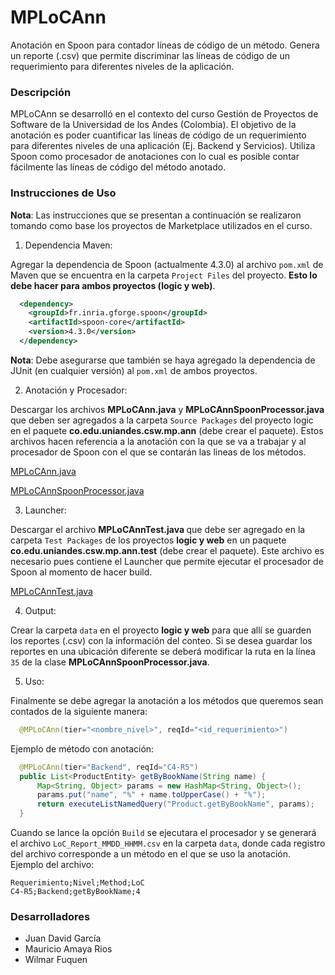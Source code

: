 # MPLoCAnn
Anotación en Spoon para contador líneas de código de un método. Genera un reporte (.csv) que permite discriminar las líneas de código de un requerimiento para diferentes niveles de la aplicación.

### Descripción
MPLoCAnn se desarrolló en el contexto del curso Gestión de Proyectos de Software de la Universidad de los Andes (Colombia). El objetivo de la anotación es poder cuantificar las líneas de código de un requerimiento para diferentes niveles de una aplicación (Ej. Backend y Servicios). Utiliza Spoon como procesador de anotaciones con lo cual es posible contar fácilmente las líneas de código del método anotado.

### Instrucciones de Uso
**Nota**: Las instrucciones que se presentan a continuación se realizaron tomando como base los proyectos de Marketplace utilizados en el curso.

1. Dependencia Maven:

  Agregar la dependencia de Spoon (actualmente 4.3.0) al archivo `pom.xml` de Maven que se encuentra en la carpeta `Project Files` del proyecto. **Esto lo debe hacer para ambos proyectos (logic y web)**.

  ```xml
    <dependency>
      <groupId>fr.inria.gforge.spoon</groupId>
      <artifactId>spoon-core</artifactId>
      <version>4.3.0</version>
    </dependency> 
  ```
  **Nota**: Debe asegurarse que también se haya agregado la dependencia de JUnit (en cualquier versión) al `pom.xml` de ambos proyectos.

2. Anotación y Procesador:

  Descargar los archivos <b>MPLoCAnn.java</b> y <b>MPLoCAnnSpoonProcessor.java</b> que deben ser agregados a la carpeta `Source Packages` del proyecto logic en el paquete <b>co.edu.uniandes.csw.mp.ann</b> (debe crear el paquete). Estos archivos hacen referencia a la anotación con la que se va a trabajar y al procesador de Spoon con el que se contarán las lineas de los métodos.
  
  <a href="https://www.dropbox.com/s/v49fk2ptm3w9f2s/MPLoCAnn.java?dl=0">MPLoCAnn.java</a>
  
  <a href="https://www.dropbox.com/s/jkebrhyxm98qfel/MPLoCAnnSpoonProcessor.java?dl=0">MPLoCAnnSpoonProcessor.java</a>
  
3. Launcher:
  
  Descargar el archivo <b>MPLoCAnnTest.java </b> que debe ser agregado en la carpeta `Test Packages` de los proyectos **logic y web** en un paquete <b>co.edu.uniandes.csw.mp.ann.test</b> (debe crear el paquete). Este archivo es necesario pues contiene el Launcher que permite ejecutar el procesador de Spoon al momento de hacer build.

  <a href="https://www.dropbox.com/s/bxi7qza2ivcfic9/MPLoCAnnTest.java?dl=0">MPLoCAnnTest.java</a>

4. Output:

  Crear la carpeta `data` en el proyecto **logic y web** para que allí se guarden los reportes (.csv) con la información del conteo. Si se desea guardar los reportes en una ubicación diferente se deberá modificar la ruta en la línea `35` de la clase <b>MPLoCAnnSpoonProcessor.java</b>.

5. Uso:

  Finalmente se debe agregar la anotación a los métodos que queremos sean contados de la siguiente manera:

  ```java
    @MPLoCAnn(tier="<nombre_nivel>", reqId="<id_requerimiento>")
  ```
  
  Ejemplo de método con anotación:

  ```java
    @MPLoCAnn(tier="Backend", reqId="C4-R5")
    public List<ProductEntity> getByBookName(String name) {
        Map<String, Object> params = new HashMap<String, Object>();
        params.put("name", "%" + name.toUpperCase() + "%");
        return executeListNamedQuery("Product.getByBookName", params);
    }
  ```
  
  Cuando se lance la opción `Build` se ejecutara el procesador y se generará el archivo `LoC_Report_MMDD_HHMM.csv` en la carpeta `data`, donde cada registro del archivo corresponde a un método en el que se uso la anotación.
  Ejemplo del archivo:
  
  ```csv
  Requerimiento;Nivel;Method;LoC
  C4-R5;Backend;getByBookName;4
  ```

### Desarrolladores
* Juan David García
* Mauricio Amaya Rios
* Wilmar Fuquen
